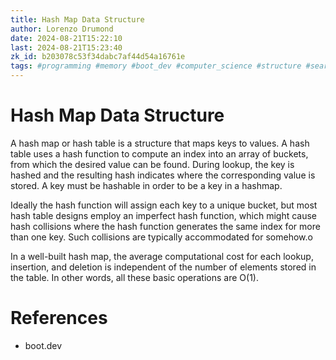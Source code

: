 ```yaml
---
title: Hash Map Data Structure
author: Lorenzo Drumond
date: 2024-08-21T15:22:10
last: 2024-08-21T15:23:40
zk_id: b203078c53f34dabc7af44d54a16761e
tags: #programming #memory #boot_dev #computer_science #structure #search #data
---
```



# Hash Map Data Structure

A hash map or hash table is a structure that maps keys to values. A hash table uses a hash function to compute an index into an array of buckets, from which the desired value can be found. During lookup, the key is hashed and the resulting hash indicates where the corresponding value is stored. A key must be hashable in order to be a key in a hashmap.

Ideally the hash function will assign each key to a unique bucket, but most hash table designs employ an imperfect hash function, which might cause hash collisions where the hash function generates the same index for more than one key. Such collisions are typically accommodated for somehow.o

In a well-built hash map, the average computational cost for each lookup, insertion, and deletion is independent of the number of elements stored in the table. In other words, all these basic operations are O(1).

# References

- boot.dev
